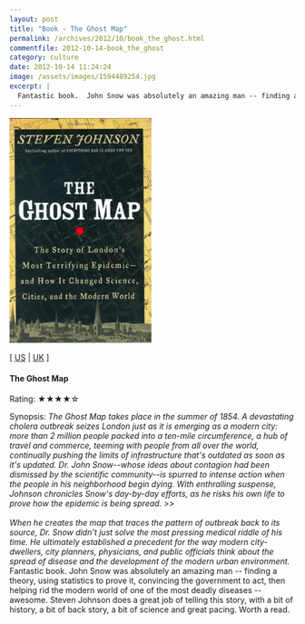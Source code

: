 ```yaml
---
layout: post
title: "Book - The Ghost Map"
permalink: /archives/2012/10/book_the_ghost.html
commentfile: 2012-10-14-book_the_ghost
category: culture
date: 2012-10-14 11:24:24
image: /assets/images/1594489254.jpg
excerpt: |
  Fantastic book.  John Snow was absolutely an amazing man -- finding a theory, using statistics to prove it, convincing the government to act, then helping rid the modern world of one of the most deadly diseases -- awesome.  Steven Johnson does a great job of telling this story, with a bit of history, a bit of back story, a bit of science and great pacing.  Worth a read.
---
```


<img class="photo right" src="/assets/images/1594489254.jpg" width="250" alt="The Ghost Map cover"/>

\[ [US](http://www.amazon.com/o/asin/1594489254) | [UK](http://www.amazon.co.uk/o/asin/1594489254) \]

#### The Ghost Map

Rating: ★★★★☆

<div class="book_synopsis" markdown="1">
Synopsis: <em>The Ghost Map takes place in the summer of 1854. A devastating cholera outbreak seizes London just as it is emerging as a modern city: more than 2 million people packed into a ten-mile circumference, a hub of travel and commerce, teeming with people from all over the world, continually pushing the limits of infrastructure that's outdated as soon as it's updated. Dr. John Snow--whose ideas about contagion had been dismissed by the scientific community--is spurred to intense action when the people in his neighborhood begin dying.
With enthralling suspense, Johnson chronicles Snow's day-by-day efforts, as he risks his own life to prove how the epidemic is being spread.
&gt;&gt;<br/><br/>
When he creates the map that traces the pattern of outbreak back to its source, Dr. Snow didn't just solve the most pressing medical riddle of his time. He ultimately established a precedent for the way modern city-dwellers, city planners, physicians, and public officials think about the spread of disease and the development of the modern urban environment.</em>

</div>
Fantastic book. John Snow was absolutely an amazing man -- finding a theory, using statistics to prove it, convincing the government to act, then helping rid the modern world of one of the most deadly diseases -- awesome. Steven Johnson does a great job of telling this story, with a bit of history, a bit of back story, a bit of science and great pacing. Worth a read.
